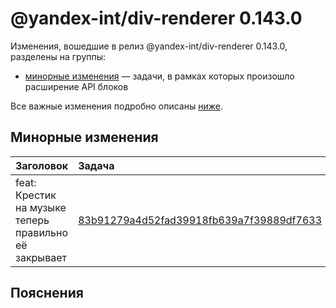 # @yandex-int/div-renderer 0.143.0

<!-- ЧЕЛОВЕЧЕСКОЕ ВСТУПЛЕНИЕ -->

Изменения, вошедшие в релиз @yandex-int/div-renderer 0.143.0, разделены на группы:

* [минорные изменения](#Минорные-изменения) — задачи, в рамках которых произошло расширение API блоков

Все важные изменения подробно описаны [ниже](#Пояснения).

## Минорные изменения

| Заголовок                                             | Задача                                     | PR  |
| :---------------------------------------------------- | :----------------------------------------- | :-- |
| feat: Крестик на музыке теперь правильно её закрывает | [83b91279a4d52fad39918fb639a7f39889df7633] | N/A |

## Пояснения

[83b91279a4d52fad39918fb639a7f39889df7633]: https://a.yandex-team.ru/arc_vcs/commit/83b91279a4d52fad39918fb639a7f39889df7633
